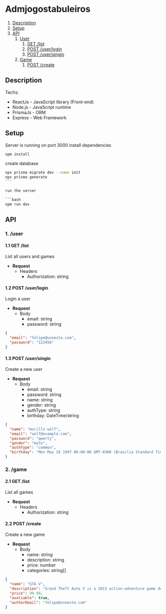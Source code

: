 # Admjogostabuleiros

1. [Description](#description)
2. [Setup](#setup)
3. [API](#api)
   1. [User](#1-user)
      1. [GET /list](#11-get-list)
      2. [POST /user/login](#12-post-userlogin)
      3. [POST /user/singin](#13-post-usersingin)
   2. [Game](#2-game)
      1. [POST /create](#21-post-create)

## Description

Techs:

- ReactJs - JavaScript library (Front-end)
- Node.js - JavaScript runtime
- PrismaJs - ORM
- Express - Web Framework

## Setup

Server is running on port 3000
install dependencies

```bash
npm install
```

create database

````bash
npx prisma migrate dev --name init
npx prisma generate
```

run the server

```bash
npm run dev
````

## API

### 1. /user

#### 1.1 GET /list

List all users and games

- **Request**
  - Headers
    - Authorization: string

#### 1.2 POST /user/login

Login a user

- **Request**
  - Body
    - email: string
    - password: string

```json
{
  "email": "felipe@unoeste.com",
  "password": "123456"
}
```

#### 1.3 POST /user/singin

Create a new user

- **Request**
  - Body
    - email: string
    - password: string
    - name: string
    - gender: string
    - authType: string
    - birthday: DateTime/string

```json
{
  "name": "murillo wolf",
  "email": "wolf@example.com",
  "password": "qwerty",
  "gender": "male",
  "authType": "common",
  "birthday": "Mon May 19 1997 00:00:00 GMT-0300 (Brasilia Standard Time)"
}
```

### 2. /game

#### 2.1 GET /list

List all games

- **Request**
  - Headers
    - Authorization: string

#### 2.2 POST /create

Create a new game

- **Request**
  - Body
    - name: string
    - description: string
    - price: number
    - categories: string[]

```json
{
  "name": "GTA V",
  "description": "Grand Theft Auto V is a 2013 action-adventure game developed by Rockstar North and published by Rockstar Games. It is the first main entry in the Grand Theft Auto series since 2008's Grand Theft Auto IV.",
  "price": 99.99,
  "avaliable": true,
  "authorEmail": "felipe@unoeste.com"
}
```
